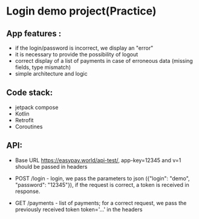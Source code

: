 # Login demo project(Practice)

## App features :
- if the login/password is incorrect, we display an "error"
- it is necessary to provide the possibility of logout
- correct display of a list of payments in case of erroneous data (missing fields, type mismatch)
- simple architecture and logic

## Code stack:
- jetpack compose
- Kotlin
- Retrofit
- Coroutines


## API:
- Base URL https://easypay.world/api-test/, app-key=12345 and v=1 should be passed in headers
  
- POST /login - login, we pass the parameters to json ({"login": "demo", "password": "12345"}), if the request is correct, a token is received in response.
  
- GET /payments - list of payments; for a correct request, we pass the previously received token token='...' in the headers
